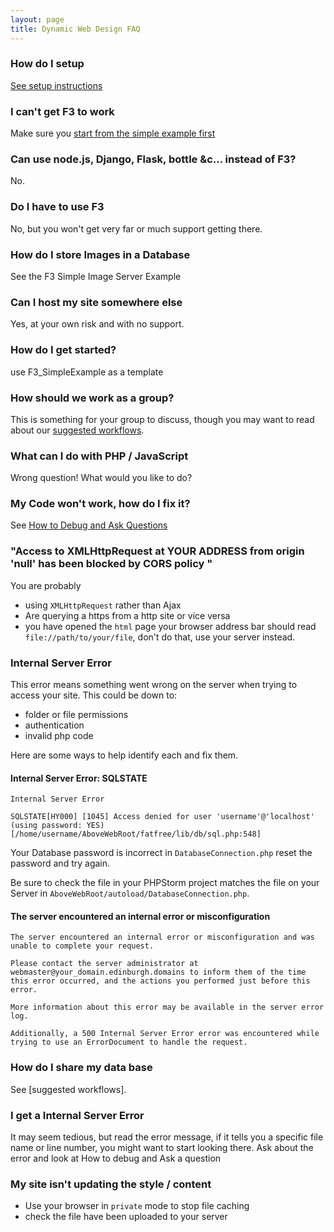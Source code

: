 ```yaml
---
layout: page
title: Dynamic Web Design FAQ
---
```


### How do I setup

[See setup instructions]()

### I can't get F3 to work

Make sure you [start from the simple example first]()

### Can use node.js, Django, Flask, bottle &c... instead of F3?

No.

### Do I have to use F3

No, but you won't get very far or much support getting there.

### How do I store Images in a Database

See the F3 Simple Image Server Example

### Can I host my site somewhere else

Yes, at your own risk and with no support.

### How do I get started?

use F3_SimpleExample as a template

### How should we work as a group?

This is something for your group to discuss, though you may want to read about our [suggested workflows]().

### What can I do with PHP / JavaScript

Wrong question! What would you like to do?

### My Code won't work, how do I fix it?

See [How to Debug and Ask Questions]()

### "Access to XMLHttpRequest at YOUR ADDRESS from origin 'null' has been blocked by CORS policy "

You are probably

- using `XMLHttpRequest` rather than Ajax
- Are querying a https from a http site or vice versa
- you have opened the `html` page your browser address bar should read `file://path/to/your/file`, don't do that, use your server instead.

### Internal Server Error

This error means something went wrong on the server when trying to access your site. This could be down to:

- folder or file permissions
- authentication
- invalid php code

Here are some ways to help identify each and fix them.

#### Internal Server Error: SQLSTATE

```
Internal Server Error

SQLSTATE[HY000] [1045] Access denied for user 'username'@'localhost' (using password: YES) [/home/username/AboveWebRoot/fatfree/lib/db/sql.php:548]
```

Your Database password is incorrect in `DatabaseConnection.php` reset the password and try again.

Be sure to check the file in your PHPStorm project matches the file on your Server in `AboveWebRoot/autoload/DatabaseConnection.php`.

#### The server encountered an internal error or misconfiguration

```
The server encountered an internal error or misconfiguration and was unable to complete your request.

Please contact the server administrator at webmaster@your_domain.edinburgh.domains to inform them of the time this error occurred, and the actions you performed just before this error.

More information about this error may be available in the server error log.

Additionally, a 500 Internal Server Error error was encountered while trying to use an ErrorDocument to handle the request.
```



### How do I share my data base

See [suggested workflows].

### I get a Internal Server Error

It may seem tedious, but read the error message, if it tells you a specific file name or line number, you might want to start looking there. Ask about the error and look at How to debug and Ask a question

### My site isn't updating the style / content

- Use your browser in `private` mode to stop file caching
- check the file have been uploaded to your server
